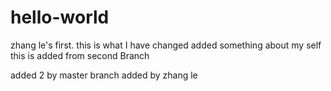 # hello-world
zhang le's first.
this is what I have  changed 
added something about my self
this is added from second Branch

added 2 by master branch
added by zhang le

